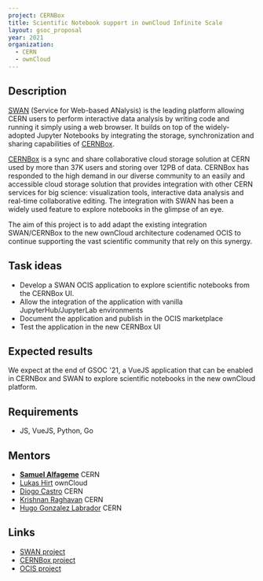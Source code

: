 ```yaml
---
project: CERNBox
title: Scientific Notebook support in ownCloud Infinite Scale
layout: gsoc_proposal
year: 2021
organization:
  - CERN
  - ownCloud
---
```


## Description

[SWAN](https://swan.web.cern.ch/swan/) (Service for Web-based ANalysis) is the
leading platform allowing CERN users to perform interactive data analysis by
writing code and running it simply using a web browser. It builds on top of the
widely-adopted Jupyter Notebooks by integrating the storage, synchronization and
sharing capabilities of [CERNBox](https://cernbox.web.cern.ch/cernbox/).

[CERNBox](https://cernbox.web.cern.ch/cernbox/) is a sync and share
collaborative cloud storage solution at CERN used by more than 37K users and
storing over 12PB of data. CERNBox has responded to the high demand in our
diverse community to an easily and accessible cloud storage solution that
provides integration with other CERN services for big science: visualization
tools, interactive data analysis and real-time collaborative editing. The
integration with SWAN has been a widely used feature to explore notebooks in the
glimpse of an eye.

The aim of this project is to add adapt the existing integration SWAN/CERNBox to
the new ownCloud architecture codenamed OCIS to continue supporting the vast
scientific community that rely on this synergy.

## Task ideas

- Develop a SWAN OCIS application to explore scientific notebooks from the
  CERNBox UI.
- Allow the integration of the application with vanilla JupyterHub/JupyterLab
  environments
- Document the application and publish in the OCIS marketplace
- Test the application in the new CERNBox UI

## Expected results

We expect at the end of GSOC '21, a VueJS application that can be enabled in
CERNBox and SWAN to explore scientific notebooks in the new ownCloud platform.

## Requirements

- JS, VueJS, Python, Go

## Mentors

- **[Samuel Alfageme](mailto:samuel.alfageme.sainz@cern.ch)** CERN
- [Lukas Hirt](mailto:lhirt@owncloud.com) ownCloud
- [Diogo Castro](mailto:diogo.castro@cern.ch) CERN
- [Krishnan Raghavan](mailto:krishnan.raghavan@cern.ch) CERN
- [Hugo Gonzalez Labrador](mailto:hugo.gonzalez.labrador@cern.ch) CERN

## Links

- [SWAN project](https://swan.web.cern.ch)
- [CERNBox project](https://cernbox.web.cern.ch)
- [OCIS project](https://owncloud.github.io/ocis/)
